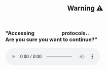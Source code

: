 <!doctype html>
<html> 
 <head> <!--<meta name="viewport" content="width=device-width, initial-scale=1.0"> 
 </head> --> 
 </head>
 <body> 
  <header> 
   <nav> 
    <div class="nav"> 
     <h2 class="nav-2">Warning ⚠️ </h2> 
    </div> 
   </nav> 
  </header> 
  <div class="warn"> 
   <h3>"Accessing <span class="span-1" style="color: white;">restricted</span> protocols.. <br> Are you sure you want to continue?"</h3> 
  </div> 
  <audio id="audio-1" controls> 
   <source src="https://raw.githubusercontent.com/Aniket27717/-/main/click-47609.mp3" type="audio/mpeg"> Your browser does not support the audio element. 
  </audio> 
  <script>
      function playAudio() {
        var audio = document.getElementById('audio-1');
        audio.play();  // Starts the audio
      }
      
    </script> 
  <div class="circle"> 
   <div class="circle-1"> 
   </div> 
   <div class="circle-2"> 
   </div> 
   <div class="circle-3"> 
   </div> 
   <div class="circle-4"> 
   </div> 
   <div class="circle-5"> 
   </div> 
   <div class="circle-6"> 
   </div> 
   <div class="circle-7"> 
   </div> 
   <div class="circle-8"> <button class="btn-1" onclick="playAudio()"> <!--<div class="done"></div>-->Click</button> 
   </div> 
  </div> 
 </body>
</html>
